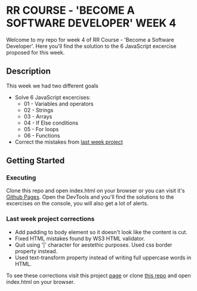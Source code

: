 # RR COURSE - 'BECOME A SOFTWARE DEVELOPER' WEEK 4
Welcome to my repo for week 4 of RR Course - 'Become a Software Developer'. Here you'll find the solution to the 6 JavaScript excercise proposed for this week.

## Description
This week we had two different goals
* Solve 6 JavaScript excercises: 
  * 01 - Variables and operators
  * 02 - Strings
  * 03 - Arrays
  * 04 - If Else conditions
  * 05 - For loops
  * 06 - Functions
* Correct the mistakes from [last week project](https://github.com/NicoMunoz909/BaSD-Week3)

## Getting Started
### Executing
Clone this repo and open index.html on your browser or you can visit it's [Github Pages](https://nicomunoz909.github.io/BaSD-Week4/).
Open the DevTools and you'll find the solutions to the excercises on the console, you will also get a lot of alerts.
### Last week project corrections
* Add padding to body element so it doesn't look like the content is cut.
* Fixed HTML mistakes found by WS3 HTML validator.
* Quit using '|' character for aestethic purposes. Used css border property instead.
* Used text-transform property instead of writing full uppercase words in HTML.

To see these corrections visit this project [page](https://github.com/NicoMunoz909/BaSD-Week3) or clone [this repo](https://github.com/NicoMunoz909/BaSD-Week3) and open index.html on your browser.
